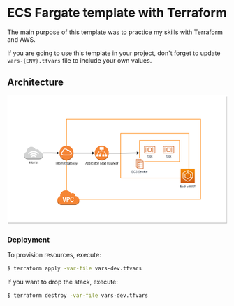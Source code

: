 # ECS Fargate template with Terraform
The main purpose of this template was to practice my skills with Terraform and AWS.

If you are going to use this template in your project, don't forget to update `vars-{ENV}.tfvars` file to include your own values.

## Architecture
![](./image.png)

### Deployment
To provision resources, execute:
```bash
$ terraform apply -var-file vars-dev.tfvars
```

If you want to drop the stack, execute:
```bash
$ terraform destroy -var-file vars-dev.tfvars
```